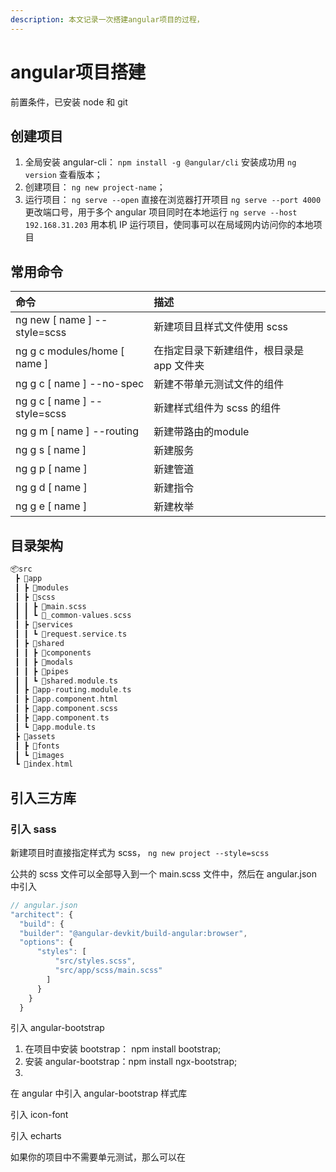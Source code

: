 ```yaml
---
description: 本文记录一次搭建angular项目的过程，
---
```


# angular项目搭建

前置条件，已安装 node 和 git 

## 创建项目

1. 全局安装 angular-cli： `npm install -g @angular/cli`  安装成功用  `ng version` 查看版本；
2. 创建项目： `ng new project-name`；  
3. 运行项目：  `ng serve --open` 直接在浏览器打开项目  `ng serve --port 4000` 更改端口号，用于多个 angular 项目同时在本地运行  `ng serve --host 192.168.31.203` 用本机 IP 运行项目，使同事可以在局域网内访问你的本地项目

## 常用命令

| 命令 | 描述 |
| :--- | :--- |
| ng new  \[ name \]  --style=scss | 新建项目且样式文件使用 scss  |
| ng g c  modules/home \[ name \] | 在指定目录下新建组件，根目录是 app 文件夹 |
| ng g c  \[ name \]  --no-spec | 新建不带单元测试文件的组件 |
| ng g c  \[ name \]  --style=scss | 新建样式组件为 scss 的组件 |
| ng g m \[ name \]  --routing | 新建带路由的module |
| ng g  s  \[ name \] | 新建服务 |
| ng g  p  \[ name \] | 新建管道 |
| ng g  d  \[ name \] | 新建指令 |
| ng g  e  \[ name \] | 新建枚举 |

## 目录架构

```c
📦src
 ┣ 📂app
 ┃ ┣ 📂modules
 ┃ ┣ 📂scss
 ┃ ┃ ┣ 📜main.scss
 ┃ ┃ ┗ 📜_common-values.scss
 ┃ ┣ 📂services
 ┃ ┃ ┗ 📜request.service.ts
 ┃ ┣ 📂shared
 ┃ ┃ ┣ 📂components
 ┃ ┃ ┣ 📂modals
 ┃ ┃ ┣ 📂pipes
 ┃ ┃ ┗ 📜shared.module.ts
 ┃ ┣ 📜app-routing.module.ts
 ┃ ┣ 📜app.component.html
 ┃ ┣ 📜app.component.scss
 ┃ ┣ 📜app.component.ts
 ┃ ┗ 📜app.module.ts
 ┣ 📂assets
 ┃ ┣ 📂fonts
 ┃ ┗ 📂images
 ┗ 📜index.html
```

## 引入三方库

### 引入 sass

新建项目时直接指定样式为 scss， `ng new project --style=scss`

公共的 scss 文件可以全部导入到一个 main.scss 文件中，然后在 angular.json 中引入

```javascript
// angular.json
"architect": {
  "build": {
  "builder": "@angular-devkit/build-angular:browser",
  "options": {
      "styles": [
          "src/styles.scss",
          "src/app/scss/main.scss"
        ]
      }
    }
  }
```

引入 angular-bootstrap

1. 在项目中安装 bootstrap： npm install bootstrap;
2. 安装 angular-bootstrap：npm install ngx-bootstrap;
3. 
在 angular 中引入 angular-bootstrap 样式库

引入 icon-font

引入 echarts

如果你的项目中不需要单元测试，那么可以在

